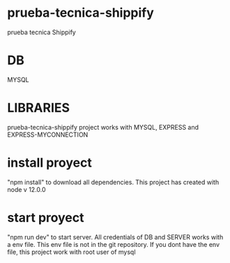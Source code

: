 # prueba-tecnica-shippify
 prueba tecnica Shippify

# DB
MYSQL

# LIBRARIES
prueba-tecnica-shippify project works with MYSQL, EXPRESS and EXPRESS-MYCONNECTION

 # install proyect
 "npm install" to download all dependencies. This project has created with node v 12.0.0

# start proyect
"npm run dev" to start server. All credentials of DB and SERVER works with a env file. This env file is not in the git repository. If you dont have the env file, this project work with root user of mysql

